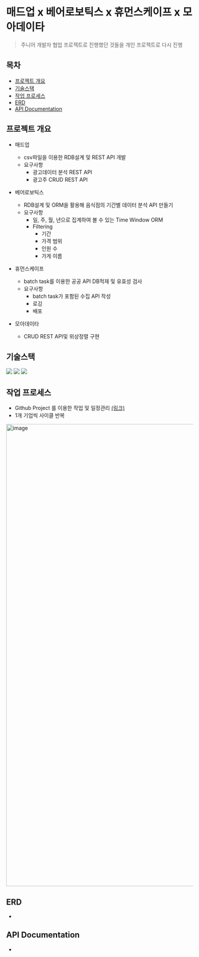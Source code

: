 # 매드업 x 베어로보틱스 x 휴먼스케이프 x 모아데이타

> 주니어 개발자 협업 프로젝트로 진행했던 것들을 개인 프로젝트로 다시 진행



## 목차

- [프로젝트 개요](#프로젝트-개요)
- [기술스택](#기술스택)
- [작업 프로세스](#작업-프로세스)
- [ERD](#ERD)
- [API Documentation](#API-Documentation)



## 프로젝트 개요

- 매드업
  - csv파일을 이용한 RDB설계 및 REST API 개발
  - 요구사항
    - 광고데이터 분석 REST API
    - 광고주 CRUD REST API
- 베어로보틱스
  - RDB설계 및 ORM을 활용해 음식점의 기간별 데이터 분석 API 만들기
  - 요구사항
    - 일, 주, 월, 년으로 집계하여 볼 수 있는 Time Window ORM
    - Filtering
      - 기간
      - 가격 범위
      - 인원 수
      - 가게 이름
- 휴먼스케이프
  - batch task를 이용한 공공 API DB적재 및 유효성 검사
  - 요구사항
    - batch task가 포함된 수집 API 작성
    - 로깅
    - 배포

- 모아데이타
  - CRUD REST API및 위상정렬 구현



## 기술스택

<img src="https://img.shields.io/badge/django-4.0.4-blue"> <img src="https://img.shields.io/badge/DRF-3.13.1-blue"> <img src="https://img.shields.io/badge/Mariadb--blue">





## 작업 프로세스

- Github Project 를 이용한 작업 및 일정관리 [(링크)](https://github.com/users/redtea89/projects/4/views/1?layout=board)
- 1개 기업씩 사이클 반복

<img width="1241" alt="image" src="https://user-images.githubusercontent.com/74187642/170683853-745927e1-1061-4310-b179-240c51e1080b.png">





## ERD

- 



## API Documentation

- 